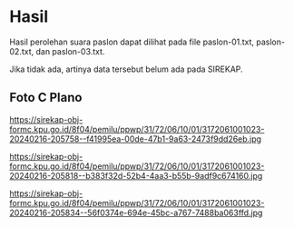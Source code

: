 # Hasil

Hasil perolehan suara paslon dapat dilihat pada file paslon-01.txt, paslon-02.txt, dan paslon-03.txt.

Jika tidak ada, artinya data tersebut belum ada pada SIREKAP.

## Foto C Plano

https://sirekap-obj-formc.kpu.go.id/8f04/pemilu/ppwp/31/72/06/10/01/3172061001023-20240216-205758--f41995ea-00de-47b1-9a63-2473f9dd26eb.jpg

https://sirekap-obj-formc.kpu.go.id/8f04/pemilu/ppwp/31/72/06/10/01/3172061001023-20240216-205818--b383f32d-52b4-4aa3-b55b-9adf9c674160.jpg

https://sirekap-obj-formc.kpu.go.id/8f04/pemilu/ppwp/31/72/06/10/01/3172061001023-20240216-205834--56f0374e-694e-45bc-a767-7488ba063ffd.jpg
